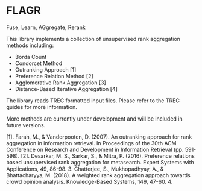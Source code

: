 # FLAGR
Fuse, Learn, AGgregate, Rerank

This library implements a collection of unsupervised rank aggregation methods including:
* Borda Count
* Condorcet Method
* Outranking Approach [1]
* Preference Relation Method [2]
* Agglomerative Rank Aggregation [3]
* Distance-Based Iterative Aggregation [4]

The library reads TREC formatted input files. Please refer to the TREC guides for more information.

More methods are currently under development and will be included in future versions.

[1]. Farah, M., & Vanderpooten, D. (2007). An outranking approach for rank aggregation in information retrieval. In Proceedings of the 30th ACM Conference on Research and Development in Information Retrieval (pp. 591-598).
[2]. Desarkar, M. S., Sarkar, S., & Mitra, P. (2016). Preference relations based unsupervised rank aggregation for metasearch. Expert Systems with Applications, 49, 86-98.
3. Chatterjee, S., Mukhopadhyay, A., & Bhattacharyya, M. (2018). A weighted rank aggregation approach towards crowd opinion analysis. Knowledge-Based Systems, 149, 47-60.
4. 
